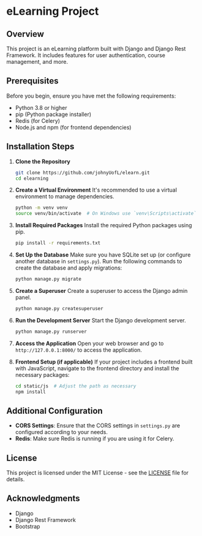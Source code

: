 # eLearning Project

## Overview
This project is an eLearning platform built with Django and Django Rest Framework. It includes features for user authentication, course management, and more.

## Prerequisites
Before you begin, ensure you have met the following requirements:
- Python 3.8 or higher
- pip (Python package installer)
- Redis (for Celery)
- Node.js and npm (for frontend dependencies)
## Installation Steps

1. **Clone the Repository**
   ```bash
   git clone https://github.com/johnyUofL/elearn.git
   cd elearning
   ```

2. **Create a Virtual Environment**
   It's recommended to use a virtual environment to manage dependencies.
   ```bash
   python -m venv venv
   source venv/bin/activate  # On Windows use `venv\Scripts\activate`
   ```

3. **Install Required Packages**
   Install the required Python packages using pip.
   ```bash
   pip install -r requirements.txt
   ```

4. **Set Up the Database**
   Make sure you have SQLite set up (or configure another database in `settings.py`).
   Run the following commands to create the database and apply migrations:
   ```bash
   python manage.py migrate
   ```

5. **Create a Superuser**
   Create a superuser to access the Django admin panel.
   ```bash
   python manage.py createsuperuser
   ```

6. **Run the Development Server**
   Start the Django development server.
   ```bash
   python manage.py runserver
   ```

7. **Access the Application**
   Open your web browser and go to `http://127.0.0.1:8000/` to access the application.

8. **Frontend Setup (if applicable)**
   If your project includes a frontend built with JavaScript, navigate to the frontend directory and install the necessary packages:
   ```bash
   cd static/js  # Adjust the path as necessary
   npm install
   ```

## Additional Configuration
- **CORS Settings**: Ensure that the CORS settings in `settings.py` are configured according to your needs.
- **Redis**: Make sure Redis is running if you are using it for Celery.

## License
This project is licensed under the MIT License - see the [LICENSE](LICENSE) file for details.

## Acknowledgments
- Django
- Django Rest Framework
- Bootstrap
